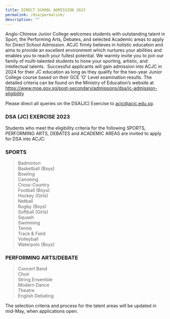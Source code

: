 ```yaml
---
title: DIRECT SCHOOL ADMISSION 2023
permalink: /dsa/permalink/
description: ""
---
```

Anglo-Chinese Junior College welcomes students with outstanding talent in Sport, the
Performing Arts, Debates, and selected Academic areas to apply for Direct School
Admission. ACJC firmly believes in holistic education and aims to provide an excellent
environment which nurtures your abilities and enables you to reach your fullest
potential. We warmly invite you to join our family of multi-talented students to hone
your sporting, artistic, and intellectual talents.&nbsp;
Successful applicants will gain admission into ACJC in 2024 for their JC education as long
as they qualify for the two-year Junior College course based on their GCE 'O' Level
examination results. The detailed criteria can be found on the Ministry of Education’s
website at https://www.moe.gov.sg/post-secondary/admissions/dsa/jc-admission-eligibility

Please direct all queries on the DSA(JC) Exercise to acjc@acjc.edu.sg.

### DSA (JC) EXERCISE 2023
Students who meet the eligibility criteria for the following SPORTS, PERFORMING ARTS, DEBATES and ACADEMIC AREAS are invited to apply for DSA into ACJC:

### SPORTS
<blockquote>
<div>Badminton</div>
<div>Basketball (Boys)</div>
<div>Bowling</div>
<div>Canoeing</div>
<div>Cross-Country</div>
<div>Football (Boys)</div>
<div>Hockey (Girls)</div>
<div>Netball</div>
<div>Rugby (Boys)</div>
<div>Softball (Girls)</div>
<div>Squash</div>
<div>Swimming</div>
<div>Tennis</div>
<div>Track &amp; Field</div>
<div>Volleyball</div>
<div>Waterpolo (Boys)</div>
</blockquote>

### PERFORMING ARTS/DEBATE
<blockquote>
<div>Concert Band</div>
<div>Choir</div>
<div>String Ensemble</div>
<div>Modern Dance</div>
<div>Theatre</div>
<div>English Debating</div>
</blockquote>

The selection criteria and process for the talent areas will be updated in mid-May, when applications open.
